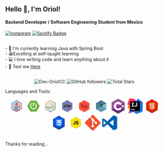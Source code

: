 ## Hello 👋, I'm Oriol!
#### Backend Developer / Software Engineering Student from Mexico

[![Instagram](https://img.shields.io/badge/-@oriol.cc7-F44747?style=flat-square&labelColor=F44747&logo=instagram&logoColor=white&link=https://www.instagram.com/oriol.cc7/)](https://www.instagram.com/oriol.cc7)
<a href="https://open.spotify.com/user/22gsx7a3lxfuvtqw7e4ltstvq"><img src="https://img.shields.io/badge/-@Oriol%20C-1ED760?style=flat-square&amp;labelColor=fff&amp;logo=Spotify&amp;link=https://open.spotify.com/user/22gsx7a3lxfuvtqw7e4ltstvq" alt="Spotify Badge"></a></p>

<br>
- 📖 I'm currently learning Java with Spring Boot
  <br>
- 😁Excelling at self-taught learning
  <br>
- 💻 I love writing code and learn anything about it
  <br>
- 💬 Text me <a href="https://t.me/OrionC74" title="gmail">Here</a> 
  <br>

<br>
<p align="center">  
  <img src="https://komarev.com/ghpvc/?username=Dev-OriolCC" alt="Dev-OriolCC" />
  <img alt="GitHub followers" src="https://img.shields.io/github/followers/Dev-OriolCC?label=Followers&style=social">   
  <img src="https://img.shields.io/github/stars/Dev-OriolCC?label=Stars" alt="Total Stars">
</p

### Languages and Tools:
<br>
<p align="center">
  <code><img title="Java" height="50" src="images/java_2.png"></code>
  <code><img title="Spring Boot" height="50" src="images/spring.png"></code>
  <code><img title="MySQL" height="50" src="images/mysql.png"></code>
  <code><img title="PHP" height="50" src="images/php.png"></code>
<code><img title="Laravel" height="50" src="images/laravel.png"></code>
<code><img title="Vue" height="50" src="images/vuejs.png"></code>
<code><img title="csharp" height="50" src="images/csharp.png"></code>
<code><img title="intellij" height="50" src="images/IntelliJ_IDEA_Icon.svg.png"></code>
  <code><img title="HTML5" height="50" src="images/html-5-icon.png"></code>
<code><img title="CSS" height="50" src="images/css-3-icon.png"></code>
  <code><img title="Javascript" height="50" src="images/javascript.png"></code>
  <code><img title="Git" height="50" src="images/git.png"></code>
  <code><img title="Visual Studio Code" height="50" src="images/visualcode.svg"></code>
  
  
</p>
<br>
Thanks for reading...